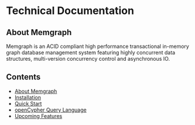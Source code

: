 # Technical Documentation

## About Memgraph

Memgraph is an ACID compliant high performance transactional in-memory graph
database management system featuring highly concurrent
data structures, multi-version concurrency control and asynchronous IO.

## Contents

  * [About Memgraph](#about-memgraph)
  * [Installation](installation.md)
  * [Quick Start](quick-start.md)
  * [openCypher Query Language](open-cypher.md)
  * [Upcoming Features](upcoming-features.md)

